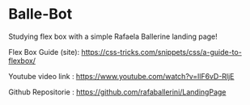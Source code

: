 # Balle-Bot
Studying flex box with a simple Rafaela Ballerine landing page!

Flex Box Guide (site): https://css-tricks.com/snippets/css/a-guide-to-flexbox/

Youtube video link : https://www.youtube.com/watch?v=llF6vD-RljE

Github Repositorie : https://github.com/rafaballerini/LandingPage
